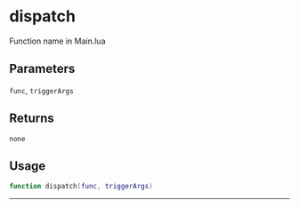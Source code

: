 # dispatch
Function name in Main.lua
## Parameters
`func`, `triggerArgs`
## Returns
`none`
## Usage
```lua
function dispatch(func, triggerArgs)
```
---
